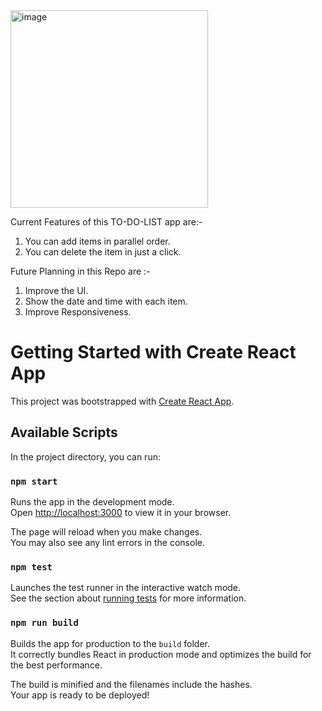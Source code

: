 <img width="316" alt="image" src="https://user-images.githubusercontent.com/90966838/219878452-52986d99-9f6e-45ab-a22a-1a8a7f5edd88.png">


Current Features of this TO-DO-LIST app are:-
1. You can add items in parallel order.
2. You can delete the item in just a click.


Future Planning in this Repo are :-
1. Improve the UI.
2. Show the date and time with each item.
3. Improve Responsiveness.



# Getting Started with Create React App

This project was bootstrapped with [Create React App](https://github.com/facebook/create-react-app).

## Available Scripts

In the project directory, you can run:

### `npm start`

Runs the app in the development mode.\
Open [http://localhost:3000](http://localhost:3000) to view it in your browser.

The page will reload when you make changes.\
You may also see any lint errors in the console.

### `npm test`

Launches the test runner in the interactive watch mode.\
See the section about [running tests](https://facebook.github.io/create-react-app/docs/running-tests) for more information.

### `npm run build`

Builds the app for production to the `build` folder.\
It correctly bundles React in production mode and optimizes the build for the best performance.

The build is minified and the filenames include the hashes.\
Your app is ready to be deployed!



